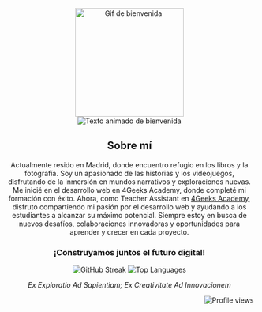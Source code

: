 <div align="center">
  <img src="https://media4.giphy.com/media/dbtDDSvWErdf2/giphy.gif" width="220" alt="Gif de bienvenida" />
</div>

<div align="center">
  <img src="https://readme-typing-svg.herokuapp.com?font=Open+Sans&weight=200&size=17&duration=4000&pause=1000&color=000000&background=58E0FF00&center=true&multiline=true&random=false&width=435&lines=Hola%2C+soy+Eduardo;Bienvenid@+a+mi+mundo+de+c%C3%B3digo" alt="Texto animado de bienvenida" />
</div>

<div align="center">

  ## Sobre mí



Actualmente resido en Madrid, donde encuentro refugio en los libros y la fotografía. Soy un apasionado de las historias y los videojuegos, disfrutando de la inmersión en mundos narrativos y exploraciones nuevas. Me inicié en el desarrollo web en 4Geeks Academy, donde completé mi formación con éxito. Ahora, como Teacher Assistant en [4Geeks Academy](https://github.com/4GeeksAcademy), disfruto compartiendo mi pasión por el desarrollo web y ayudando a los estudiantes a alcanzar su máximo potencial. Siempre estoy en busca de nuevos desafíos, colaboraciones innovadoras y oportunidades para aprender y crecer en cada proyecto.

</div>

<div align="center">
  
  ### ¡Construyamos juntos el futuro digital!
  
</div>

<div align="center">
  <img src="https://streak-stats.demolab.com?user=EduardoHernandezGuzman&theme=transparent&hide_border=true&locale=es&date_format=j%20M%5B%20Y%5D&card_width=400" alt="GitHub Streak" />
  <img src="https://github-readme-stats.vercel.app/api/top-langs/?username=EduardoHernandezGuzman&exclude_repo=github-readme-stats,anuraghazra.github.io" alt="Top Languages" />
</div>


<div align="center">
  
  _Ex Exploratio Ad Sapientiam; Ex Creativitate Ad Innovacionem_
  
</div>

<div align="right">
  <img src="https://komarev.com/ghpvc/?username=EduardoHernandezGuzman&label=Profile%20views&color=0e75b6&style=flat" alt="Profile views" />
</div>
